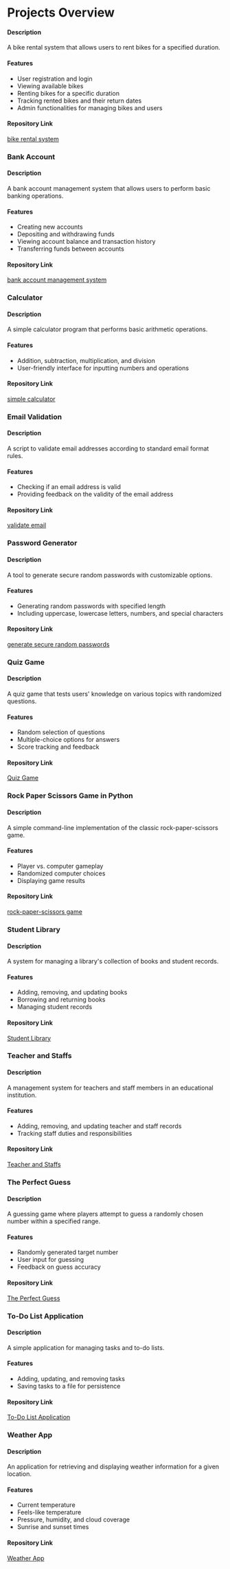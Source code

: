 # Projects Overview

#### Description
A bike rental system that allows users to rent bikes for a specified duration.

#### Features
- User registration and login
- Viewing available bikes
- Renting bikes for a specific duration
- Tracking rented bikes and their return dates
- Admin functionalities for managing bikes and users

#### Repository Link
[bike rental system ](https://github.com/mustafaansarii/PythonVerse/tree/main/A%20Bike%20Rental%20System)

### Bank Account

#### Description
A bank account management system that allows users to perform basic banking operations.

#### Features
- Creating new accounts
- Depositing and withdrawing funds
- Viewing account balance and transaction history
- Transferring funds between accounts

#### Repository Link
[bank account management system](https://github.com/mustafaansarii/PythonVerse/tree/main/Bank%20Account)

### Calculator

#### Description
A simple calculator program that performs basic arithmetic operations.

#### Features
- Addition, subtraction, multiplication, and division
- User-friendly interface for inputting numbers and operations

#### Repository Link
[simple calculator](https://github.com/mustafaansarii/PythonVerse/tree/main/Calculator)

### Email Validation

#### Description
A script to validate email addresses according to standard email format rules.

#### Features
- Checking if an email address is valid
- Providing feedback on the validity of the email address

#### Repository Link
[validate email](https://github.com/mustafaansarii/PythonVerse/tree/main/Email%20Validation)

### Password Generator

#### Description
A tool to generate secure random passwords with customizable options.

#### Features
- Generating random passwords with specified length
- Including uppercase, lowercase letters, numbers, and special characters

#### Repository Link
[generate secure random passwords](https://github.com/mustafaansarii/PythonVerse/tree/main/Password%20Generator)

### Quiz Game

#### Description
A quiz game that tests users' knowledge on various topics with randomized questions.

#### Features
- Random selection of questions
- Multiple-choice options for answers
- Score tracking and feedback

#### Repository Link
[Quiz Game](https://github.com/mustafaansarii/PythonVerse/tree/main/Quiz%20Game)

### Rock Paper Scissors Game in Python

#### Description
A simple command-line implementation of the classic rock-paper-scissors game.

#### Features
- Player vs. computer gameplay
- Randomized computer choices
- Displaying game results

#### Repository Link
[rock-paper-scissors game](https://github.com/mustafaansarii/PythonVerse/tree/main/Rock_Paper_Scissors_Game_in_Python)

### Student Library

#### Description
A system for managing a library's collection of books and student records.

#### Features
- Adding, removing, and updating books
- Borrowing and returning books
- Managing student records

#### Repository Link
[Student Library](https://github.com/mustafaansarii/PythonVerse/tree/main/Student_Library)

### Teacher and Staffs

#### Description
A management system for teachers and staff members in an educational institution.

#### Features
- Adding, removing, and updating teacher and staff records
- Tracking staff duties and responsibilities

#### Repository Link
[Teacher and Staffs](https://github.com/mustafaansarii/PythonVerse/tree/main/Teacher%20and%20Staffs)

### The Perfect Guess

#### Description
A guessing game where players attempt to guess a randomly chosen number within a specified range.

#### Features
- Randomly generated target number
- User input for guessing
- Feedback on guess accuracy

#### Repository Link
[The Perfect Guess](https://github.com/mustafaansarii/PythonVerse/tree/main/The%20Perfect%20Guess)

### To-Do List Application

#### Description
A simple application for managing tasks and to-do lists.

#### Features
- Adding, updating, and removing tasks
- Saving tasks to a file for persistence

#### Repository Link
[To-Do List Application](https://github.com/mustafaansarii/PythonVerse/tree/main/To-Do%20List%20Application)

### Weather App

#### Description
An application for retrieving and displaying weather information for a given location.

#### Features
- Current temperature
- Feels-like temperature
- Pressure, humidity, and cloud coverage
- Sunrise and sunset times

#### Repository Link
[Weather App
](https://github.com/mustafaansarii/PythonVerse/tree/main/Weather%20App)